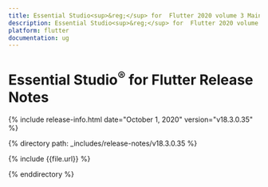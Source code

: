 ```yaml
---
title: Essential Studio<sup>&reg;</sup> for  Flutter 2020 volume 3 Main Release Notes 
description: Essential Studio<sup>&reg;</sup> for  Flutter 2020 volume 3 Main Release Notes  
platform: flutter
documentation: ug
---
```


# Essential Studio<sup>&reg;</sup> for  Flutter Release Notes  

{% include release-info.html date="October 1, 2020"  version="v18.3.0.35" %} 


{% directory path: _includes/release-notes/v18.3.0.35 %}

{% include {{file.url}} %}

{% enddirectory %}